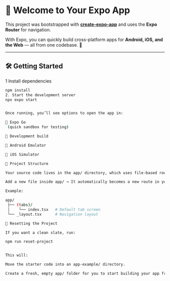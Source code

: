 # 👋 Welcome to Your Expo App

This project was bootstrapped with **[create-expo-app](https://www.npmjs.com/package/create-expo-app)** and uses the **Expo Router** for navigation.  

With Expo, you can quickly build cross-platform apps for **Android, iOS, and the Web** — all from one codebase. 🚀  

---

## 🛠️ Getting Started

1 Install dependencies
```bash
npm install
2. Start the development server
npx expo start


Once running, you’ll see options to open the app in:

📱 Expo Go
 (quick sandbox for testing)

📱 Development build

🤖 Android Emulator

🍏 iOS Simulator

📂 Project Structure

Your source code lives in the app/ directory, which uses file-based routing:

Add a new file inside app/ → It automatically becomes a new route in your app.

Example:

app/
 ├── (tabs)/
 │    └── index.tsx   # Default tab screen
 └── _layout.tsx      # Navigation layout

🔄 Resetting the Project

If you want a clean slate, run:

npm run reset-project


This will:

Move the starter code into an app-example/ directory.

Create a fresh, empty app/ folder for you to start building your app from scratch.

